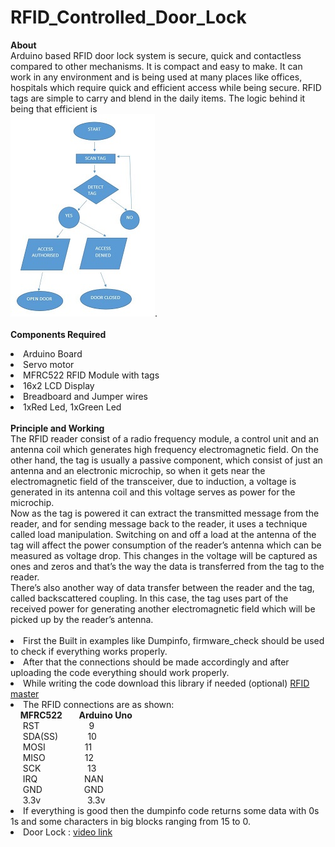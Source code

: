# RFID_Controlled_Door_Lock
<b> About</b><br>
   Arduino based RFID door lock system is secure, quick and contactless compared to other mechanisms. It is compact and
   easy to make. It can work in any environment and is being used at many places like offices, hospitals which require quick and efficient access while being secure.
   RFID tags are simple to carry and blend in the daily items. The logic behind it being that efficient is<br>
   <img src="https://github.com/Ruthvik-1411/RFID_Controlled_Door_Lock/blob/main/RFID%20logic.jpg"></a>.<br><br>
<b> Components Required</b>
 <li> Arduino Board<br>
 <li> Servo motor
 <li> MFRC522 RFID Module with tags
 <li> 16x2 LCD Display
 <li> Breadboard and Jumper wires
 <li> 1xRed Led, 1xGreen Led<br><br>
    <b> Principle and Working</b><br>
    The RFID reader consist of a radio frequency module, a control unit and an antenna coil which generates high frequency electromagnetic field. On the other hand, the tag is usually a passive component, which consist of just an antenna and an electronic microchip, so when it gets near the electromagnetic field of the transceiver, due to induction, a voltage is generated in its antenna coil and this voltage serves as power for the microchip.<br>Now as the tag is powered it can extract the transmitted message from the reader, and for sending message back to the reader, it uses a technique called load manipulation. Switching on and off a load at the antenna of the tag will affect the power consumption of the reader’s antenna which can be measured as voltage drop. This changes in the voltage will be captured as ones and zeros and that’s the way the data is transferred from the tag to the reader.<br>There’s also another way of data transfer between the reader and the tag, called backscattered coupling. In this case, the tag uses part of the received power for generating another electromagnetic field which will be picked up by the reader’s antenna.<br><br>
    
<li>First the Built in examples like Dumpinfo, firmware_check should be used to check if everything works properly.<br>
<li>After that the connections should be made accordingly and after uploading the code everything should work properly.
<li>While writing the code download this library if needed (optional) <a href="https://codeload.github.com/miguelbalboa/rfid/zip/refs/heads/master">RFID master</a>
<li>The RFID connections are as shown:<br>
   &nbsp;&nbsp;&nbsp;&nbsp;<b>MFRC522&nbsp;&nbsp;&nbsp;&nbsp;&nbsp;&nbsp;&nbsp;&nbsp;Arduino Uno</b><br>
   &nbsp;&nbsp;&nbsp;&nbsp;&nbsp;RST &nbsp;&nbsp;&nbsp;&nbsp;&nbsp;&nbsp;&nbsp;&nbsp;&nbsp;&nbsp;&nbsp;&nbsp;&nbsp;&nbsp;&nbsp;&nbsp;&nbsp;&nbsp;&nbsp;9<br>
   &nbsp;&nbsp;&nbsp;&nbsp;&nbsp;SDA(SS)&nbsp;&nbsp;&nbsp;&nbsp;&nbsp;&nbsp;&nbsp;&nbsp;&nbsp;&nbsp;&nbsp;&nbsp;10<br>
   &nbsp;&nbsp;&nbsp;&nbsp;&nbsp;MOSI&nbsp;&nbsp;&nbsp;&nbsp;&nbsp;&nbsp;&nbsp;&nbsp;&nbsp;&nbsp;&nbsp;&nbsp;&nbsp;&nbsp;&nbsp;&nbsp;11<br>
   &nbsp;&nbsp;&nbsp;&nbsp;&nbsp;MISO&nbsp;&nbsp;&nbsp;&nbsp;&nbsp;&nbsp;&nbsp;&nbsp;&nbsp;&nbsp;&nbsp;&nbsp;&nbsp;&nbsp;&nbsp;&nbsp;12<br>
   &nbsp;&nbsp;&nbsp;&nbsp;&nbsp;SCK&nbsp;&nbsp;&nbsp;&nbsp;&nbsp;&nbsp;&nbsp;&nbsp;&nbsp;&nbsp;&nbsp;&nbsp;&nbsp;&nbsp;&nbsp;&nbsp;&nbsp;&nbsp;&nbsp;13<br>
   &nbsp;&nbsp;&nbsp;&nbsp;&nbsp;IRQ&nbsp;&nbsp;&nbsp;&nbsp;&nbsp;&nbsp;&nbsp;&nbsp;&nbsp;&nbsp;&nbsp;&nbsp;&nbsp;&nbsp;&nbsp;&nbsp;&nbsp;&nbsp;&nbsp;NAN<br>
   &nbsp;&nbsp;&nbsp;&nbsp;&nbsp;GND&nbsp;&nbsp;&nbsp;&nbsp;&nbsp;&nbsp;&nbsp;&nbsp;&nbsp;&nbsp;&nbsp;&nbsp;&nbsp;&nbsp;&nbsp;&nbsp;&nbsp;GND<br>
   &nbsp;&nbsp;&nbsp;&nbsp;&nbsp;3.3v&nbsp;&nbsp;&nbsp;&nbsp;&nbsp;&nbsp;&nbsp;&nbsp;&nbsp;&nbsp;&nbsp;&nbsp;&nbsp;&nbsp;&nbsp;&nbsp;&nbsp;&nbsp;&nbsp;3.3v<br>
<li>If everything is good then the dumpinfo code returns some data with 0s 1s and some characters in big blocks ranging from 15 to 0.<br>
<li>Door Lock : <a href="https://drive.google.com/file/d/1Ei_IVKZhGhDtJf-_boprRYavVWyBphMw/view?usp=sharing">video link</a>

   

